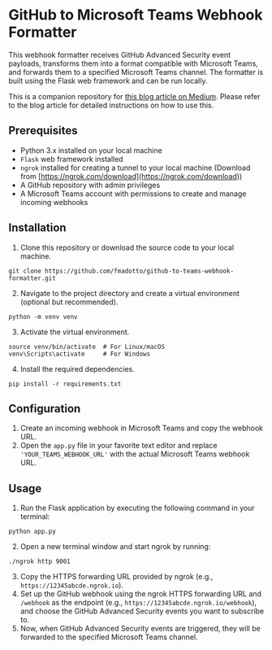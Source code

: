 # GitHub to Microsoft Teams Webhook Formatter

This webhook formatter receives GitHub Advanced Security event payloads, transforms them into a format compatible with Microsoft Teams, and forwards them to a specified Microsoft Teams channel. The formatter is built using the Flask web framework and can be run locally.

This is a companion repository for [this blog article on Medium](https://medium.com/@federicomadotto/leveraging-webhooks-to-integrate-github-advanced-security-events-with-microsoft-teams-a-step-by-a13790e7d688). Please refer to the blog article for detailed instructions on how to use this.

## Prerequisites

- Python 3.x installed on your local machine
- `Flask` web framework installed
- `ngrok` installed for creating a tunnel to your local machine (Download from [https://ngrok.com/download](https://ngrok.com/download))
- A GitHub repository with admin privileges
- A Microsoft Teams account with permissions to create and manage incoming webhooks

## Installation

1.  Clone this repository or download the source code to your local machine.

```
git clone https://github.com/fmadotto/github-to-teams-webhook-formatter.git
```

2.  Navigate to the project directory and create a virtual environment (optional but recommended).

```
python -m venv venv
```

3.  Activate the virtual environment.

```
source venv/bin/activate  # For Linux/macOS
venv\Scripts\activate     # For Windows
```

4.  Install the required dependencies.

```
pip install -r requirements.txt
```

## Configuration

1.  Create an incoming webhook in Microsoft Teams and copy the webhook URL.
2.  Open the `app.py` file in your favorite text editor and replace `'YOUR_TEAMS_WEBHOOK_URL'` with the actual Microsoft Teams webhook URL.

## Usage

1.  Run the Flask application by executing the following command in your terminal:

```
python app.py
```

2.  Open a new terminal window and start ngrok by running:

```
./ngrok http 9001
```

3.  Copy the HTTPS forwarding URL provided by ngrok (e.g., `https://12345abcde.ngrok.io`).
4.  Set up the GitHub webhook using the ngrok HTTPS forwarding URL and `/webhook` as the endpoint (e.g., `https://12345abcde.ngrok.io/webhook`), and choose the GitHub Advanced Security events you want to subscribe to.
5.  Now, when GitHub Advanced Security events are triggered, they will be forwarded to the specified Microsoft Teams channel.
